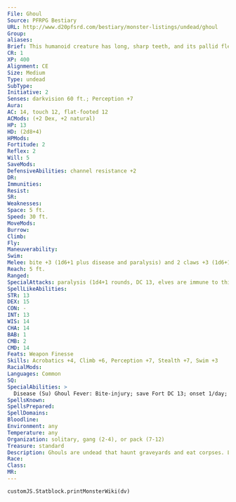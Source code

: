 ```yaml
---
File: Ghoul
Source: PFRPG Bestiary
URL: http://www.d20pfsrd.com/bestiary/monster-listings/undead/ghoul
Group: 
aliases: 
Brief: This humanoid creature has long, sharp teeth, and its pallid flesh is stretched tightly over its starved frame.
CR: 1
XP: 400
Alignment: CE
Size: Medium
Type: undead
SubType: 
Initiative: 2
Senses: darkvision 60 ft.; Perception +7
Aura: 
AC: 14, touch 12, flat-footed 12
ACMods: (+2 Dex, +2 natural)
HP: 13
HD: (2d8+4)
HPMods: 
Fortitude: 2
Reflex: 2
Will: 5
SaveMods: 
DefensiveAbilities: channel resistance +2
DR: 
Immunities: 
Resist: 
SR: 
Weaknesses: 
Space: 5 ft.
Speed: 30 ft.
MoveMods: 
Burrow: 
Climb: 
Fly: 
Maneuverability: 
Swim: 
Melee: bite +3 (1d6+1 plus disease and paralysis) and 2 claws +3 (1d6+1 plus paralysis)
Reach: 5 ft.
Ranged: 
SpecialAttacks: paralysis (1d4+1 rounds, DC 13, elves are immune to this effect)
SpellLikeAbilities: 
STR: 13
DEX: 15
CON: -
INT: 13
WIS: 14
CHA: 14
BAB: 1
CMB: 2
CMD: 14
Feats: Weapon Finesse
Skills: Acrobatics +4, Climb +6, Perception +7, Stealth +7, Swim +3
RacialMods: 
Languages: Common
SQ: 
SpecialAbilities: >
  Disease (Su) Ghoul Fever: Bite-injury; save Fort DC 13; onset 1/day; frequency 1 day; effect 1d3 Con and 1d3 Dex damage; cure 2 consecutive saves. The save DC is Charisma-based. A humanoid who dies of ghoul fever rises as a ghoul at the next midnight. A humanoid who becomes a ghoul in this way retains none of the abilities it possessed in life. It is not under the control of any other ghouls, but it hungers for the flesh of the living and behaves like a normal ghoul in all respects. A humanoid of 4 Hit Dice or more rises as a ghast.
SpellsKnown: 
SpellsPrepared: 
SpellDomains: 
Bloodline: 
Environment: any
Temperature: any
Organization: solitary, gang (2-4), or pack (7-12)
Treasure: standard
Description: Ghouls are undead that haunt graveyards and eat corpses. Legends hold that the first ghouls were either cannibalistic humans whose unnatural hunger dragged them back from death or humans who in life fed on the rotting remains of their kin and died (and were reborn) from the foul disease-the true source of these undead scavengers is unclear. Ghouls lurk on the edges of civilization (in or near cemeteries or in city sewers) where they can find ample supplies of their favorite food. Though they prefer rotting bodies and often bury their victims for a while to improve their taste, they eat fresh kills if they are hungry enough. Though most surface ghouls live primitively, rumors speak of ghoul cities deep underground led by priests who worship ancient cruel gods or strange demon lords of hunger. These "civilized" ghouls are no less horrific in their eating habits, and in fact the concept of a welllaid ghoul banquet table is perhaps even more horrifying than the concept of taking a meal fresh from the coffin. Ghast Ghasts are ghouls with the advanced monster template. A ghast's paralysis even affects elves. Ghasts roam in packs of their own kind or lead groups of common ghouls. The stink of death and corruption surrounding these creatures is overwhelming, granting them the stench extraordinary ability (10-foot radius, Fort DC 15 negates, sickened for 1d6+4 minutes). Lacedon These aquatic cousins of the ghoul lurk near hidden reefs or other places where ships are likely to meet their ends. Lacedons have a base land speed of 30 feet and a swim speed of 30 feet.
Race: 
Class: 
MR: 
---
```

```dataviewjs
customJS.Statblock.printMonsterWiki(dv)
```
